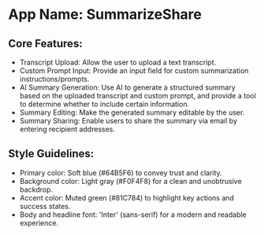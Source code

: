 # **App Name**: SummarizeShare

## Core Features:

- Transcript Upload: Allow the user to upload a text transcript.
- Custom Prompt Input: Provide an input field for custom summarization instructions/prompts.
- AI Summary Generation: Use AI to generate a structured summary based on the uploaded transcript and custom prompt, and provide a tool to determine whether to include certain information.
- Summary Editing: Make the generated summary editable by the user.
- Summary Sharing: Enable users to share the summary via email by entering recipient addresses.

## Style Guidelines:

- Primary color: Soft blue (#64B5F6) to convey trust and clarity.
- Background color: Light gray (#F0F4F8) for a clean and unobtrusive backdrop.
- Accent color: Muted green (#81C784) to highlight key actions and success states.
- Body and headline font: 'Inter' (sans-serif) for a modern and readable experience.